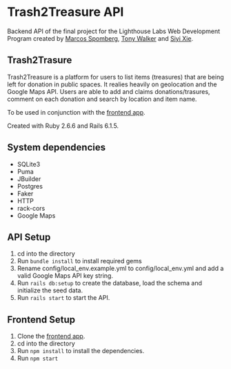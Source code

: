 # Trash2Treasure API

Backend API of the final project for the Lighthouse Labs Web Development Program created by [Marcos Spomberg](https://github.com/spomberg), [Tony Walker](https://github.com/TonyWalker101) and [Siyi Xie](https://github.com/isissi).

## Trash2Trasure
Trash2Treasure is a platform for users to list items (treasures) that are being left for donation in public spaces. It realies heavily on geolocation and the Google Maps API. Users are able to add and claims donations/trasures, comment on each donation and search by location and item name.

To be used in conjunction with the [frontend app](https://github.com/TonyWalker101/trash2treasure).

Created with Ruby 2.6.6 and Rails 6.1.5.

## System dependencies
- SQLite3
- Puma
- JBuilder
- Postgres
- Faker
- HTTP
- rack-cors
- Google Maps

## API Setup
1. cd into the directory 
2. Run `bundle install` to install required gems
3. Rename config/local_env.example.yml to config/local_env.yml and add a valid Google Maps API key string.
4. Run `rails db:setup` to create the database, load the schema and initialize the seed data.
5. Run `rails start` to start the API.

## Frontend Setup
1. Clone the [frontend app](https://github.com/TonyWalker101/trash2treasure).
2. cd into the directory 
3. Run `npm install` to install the dependencies.
4. Run `npm start`
